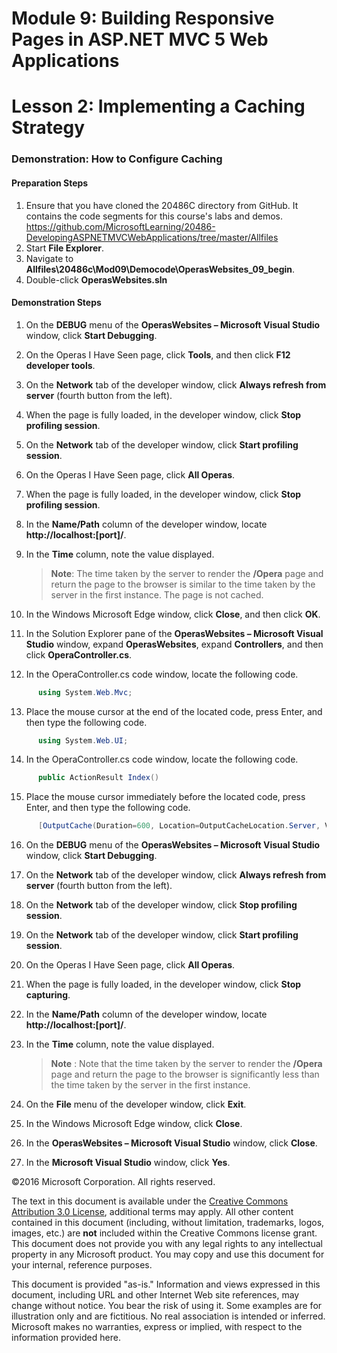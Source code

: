 ﻿# Module 9: Building Responsive Pages in ASP.NET MVC 5 Web Applications

# Lesson 2: Implementing a Caching Strategy

### Demonstration: How to Configure Caching

#### Preparation Steps

1. Ensure that you have cloned the 20486C directory from GitHub. It contains the code segments for this course's labs and demos. https://github.com/MicrosoftLearning/20486-DevelopingASPNETMVCWebApplications/tree/master/Allfiles
2. Start **File Explorer**.
3. Navigate to **Allfiles\20486c\Mod09\Democode\OperasWebsites_09_begin**.
4. Double-click **OperasWebsites.sln**

#### Demonstration Steps

1. On the **DEBUG** menu of the **OperasWebsites – Microsoft Visual Studio** window, click **Start Debugging**.
2. On the Operas I Have Seen page, click **Tools**, and then click **F12 developer tools**.
3. On the **Network** tab of the developer window, click **Always refresh from server** (fourth button from the left).
4. When the page is fully loaded, in the developer window, click **Stop profiling session**.
5. On the **Network** tab of the developer window, click **Start profiling session**.
6. On the Operas I Have Seen page, click **All Operas**.
7. When the page is fully loaded, in the developer window, click **Stop profiling session**.
8. In the **Name/Path** column of the developer window, locate **http://localhost:[port]/**.
9. In the **Time** column, note the value displayed.

   >**Note**: The time taken by the server to render the **/Opera** page and return the page to the browser is similar to the time taken by the server in the first instance. The page is not cached.

10. In the Windows Microsoft Edge window, click **Close**, and then click **OK**.
11. In the Solution Explorer pane of the **OperasWebsites – Microsoft Visual Studio** window, expand **OperasWebsites**, expand  **Controllers**, and then click **OperaController.cs**.
12. In the OperaController.cs code window, locate the following code.

  ```cs
        using System.Web.Mvc;
```
13. Place the mouse cursor at the end of the located code, press Enter, and then type the following code.

  ```cs
        using System.Web.UI;
```
14. In the OperaController.cs code window, locate the following code.

  ```cs
        public ActionResult Index()
```
15. Place the mouse cursor immediately before the located code, press Enter, and then type the following code.

  ```cs
        [OutputCache(Duration=600, Location=OutputCacheLocation.Server, VaryByParam="none")]
```
16. On the **DEBUG** menu of the **OperasWebsites – Microsoft Visual Studio** window, click **Start Debugging**.
17. On the **Network** tab of the developer window, click **Always refresh from server** (fourth button from the left).
18. On the **Network** tab of the developer window, click **Stop profiling session**.
19. On the **Network** tab of the developer window, click **Start profiling session**.
20. On the Operas I Have Seen page, click **All Operas**.
21. When the page is fully loaded, in the developer window, click **Stop capturing**.
22. In the **Name/Path** column of the developer window, locate **http://localhost:[port]/**.
23. In the **Time** column, note the value displayed.

    >**Note** : Note that the time taken by the server to render the **/Opera** page and return the page to the browser is significantly less than the time taken by the server in the first instance.

24. On the **File** menu of the developer window, click **Exit**.
25. In the Windows Microsoft Edge window, click **Close**.
26. In the **OperasWebsites – Microsoft Visual Studio** window, click **Close**.
27. In the **Microsoft Visual Studio** window, click **Yes**.

©2016 Microsoft Corporation. All rights reserved.

The text in this document is available under the  [Creative Commons Attribution 3.0 License](https://creativecommons.org/licenses/by/3.0/legalcode), additional terms may apply. All other content contained in this document (including, without limitation, trademarks, logos, images, etc.) are  **not**  included within the Creative Commons license grant. This document does not provide you with any legal rights to any intellectual property in any Microsoft product. You may copy and use this document for your internal, reference purposes.

This document is provided &quot;as-is.&quot; Information and views expressed in this document, including URL and other Internet Web site references, may change without notice. You bear the risk of using it. Some examples are for illustration only and are fictitious. No real association is intended or inferred. Microsoft makes no warranties, express or implied, with respect to the information provided here.
